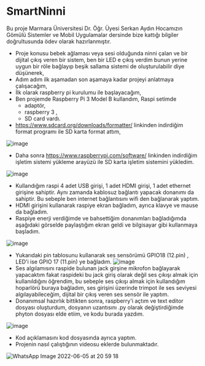 # SmartNinni
Bu proje Marmara Üniversitesi Dr.  Öğr. Üyesi Serkan Aydın Hocamızın Gömülü Sistemler ve Mobil Uygulamalar dersinde bize kattığı bilgiler doğrultusunda ödev olarak hazırlanmıştır.
* Proje konusu bebek ağlaması veya sesi olduğunda ninni çalan ve bir dijital çıkış veren bir sistem, ben  bir LED e çıkış verdim bunun yerine uygun bir röle bağlayıp beşik sallama sistemi de oluşturulabilir diye düşünerek, 
* Adım adım ilk aşamadan son aşamaya kadar projeyi anlatmaya çalışacağım,
* İlk olarak raspberry pi kurulumu ile başlayacağım,
* Ben projemde Raspberry Pi 3 Model B kullandım, Raspi setimde 
  - adaptör, 
  - raspberry 3 ,
  - SD card vardı.
*  https://www.sdcard.org/downloads/formatter/ linkinden indirdiğim format programı ile SD karta format attım, 

![image](https://user-images.githubusercontent.com/107412386/175521020-6c1fb3f4-5bfd-41ab-a152-dc1e67d135fc.png)
* Daha sonra https://www.raspberrypi.com/software/ linkinden indirdiğim işletim sistemi yükleme arayüzü ile SD karta işletim sistemini yükledim.

![image](https://user-images.githubusercontent.com/107412386/175521037-2c55be61-270c-4e38-8389-6fd9b5bb5987.png)
* Kullandığım raspi 4 adet USB girişi, 1 adet HDMI girişi, 1 adet ethernet girişine sahiptir. Aynı zamanda kablosuz bağlantı yapacak donanımı da sahiptir. Bu sebeple ben internet bağlantısını wifi den bağlanarak yaptım.
* HDMI girişini kullanarak raspiye ekran bağladım, ayrıca klavye ve mause da bağladım.
* Raspiye enerji verdiğimde ve bahsettiğim donanımları bağladığımda aşağıdaki görselde paylaştığım ekran geldi ve bilgisayar gibi kullanmaya başladım.

![image](https://user-images.githubusercontent.com/107412386/175523255-6fe5cf9c-34f2-4c90-82ad-e9ce55aa776e.png)
* Yukarıdaki pin tablosunu kullanarak ses sensörümü GPIO18 (12.pin) , LED'i ise GPIO 17 (11.pin) ye bağladım. 
![image](https://user-images.githubusercontent.com/107412386/175523882-db53f194-a01a-4cf5-bdc9-9e44b5f6ee92.png)
* Ses algılamısını raspide bulunan jack girşine mikrofon bağlayarak yapacaktım fakat raspideki bu jack giriş olarak değil ses çıkışı almak için kullanıldığını öğrendim, bu sebeple ses çıkışı almak için kullandığım hoparlörü buraya bağladım, ses girişini üzerinde trimpot ile ses seviyesi algılayabileceğim, dijital bir çıkış veren ses sensör ile yaptım.
* Donanımsal hazırlık bittikten sonra, raspberry'i açtım ve text editor dosyası oluşturdum, dosyanın uzantısını .py olarak değiştirdiğimde phyton dosyası elde etiim, ve kodu burada yazdım. 

 ![image](https://user-images.githubusercontent.com/107412386/175529537-e57ee3c4-c92e-4861-bea4-884b34535939.png)
* Kod açıklamasını kod dosyasında ayrıca yaptım.
* Projenin nasıl çalıştığının videosu eklerde bulunmaktadır.

![WhatsApp Image 2022-06-05 at 20 59 18](https://user-images.githubusercontent.com/107412386/175529846-d2656fd0-861e-4dc2-b6b3-cfdabdeb3927.jpeg)





